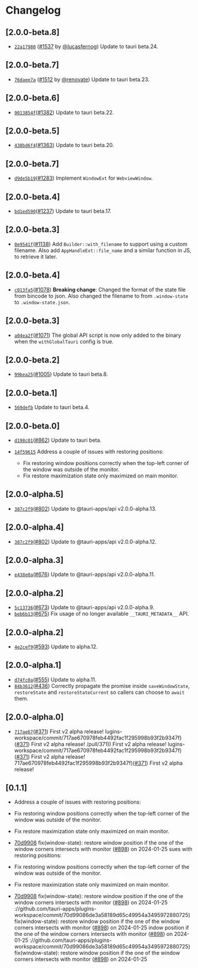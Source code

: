 # Changelog

## \[2.0.0-beta.8]

- [`22a17980`](https://github.com/tauri-apps/plugins-workspace/commit/22a17980ff4f6f8c40adb1b8f4ffc6dae2fe7e30) ([#1537](https://github.com/tauri-apps/plugins-workspace/pull/1537) by [@lucasfernog](https://github.com/tauri-apps/plugins-workspace/../../lucasfernog)) Update to tauri beta.24.

## \[2.0.0-beta.7]

- [`76daee7a`](https://github.com/tauri-apps/plugins-workspace/commit/76daee7aafece34de3092c86e531cf9eb1138989) ([#1512](https://github.com/tauri-apps/plugins-workspace/pull/1512) by [@renovate](https://github.com/tauri-apps/plugins-workspace/../../renovate)) Update to tauri beta.23.

## \[2.0.0-beta.6]

- [`9013854f`](https://github.com/tauri-apps/plugins-workspace/commit/9013854f42a49a230b9dbb9d02774765528a923f)([#1382](https://github.com/tauri-apps/plugins-workspace/pull/1382)) Update to tauri beta.22.

## \[2.0.0-beta.5]

- [`430bd6f4`](https://github.com/tauri-apps/plugins-workspace/commit/430bd6f4f379bee5d232ae6b098ae131db7f178a)([#1363](https://github.com/tauri-apps/plugins-workspace/pull/1363)) Update to tauri beta.20.

## \[2.0.0-beta.7]

- [`d9de5b19`](https://github.com/tauri-apps/plugins-workspace/commit/d9de5b19d1e950c06f0915ae92a862acb266d108)([#1283](https://github.com/tauri-apps/plugins-workspace/pull/1283)) Implement `WindowExt` for `WebviewWindow`.

## \[2.0.0-beta.4]

- [`bd1ed590`](https://github.com/tauri-apps/plugins-workspace/commit/bd1ed5903ffcce5500310dac1e59e8c67674ef1e)([#1237](https://github.com/tauri-apps/plugins-workspace/pull/1237)) Update to tauri beta.17.

## \[2.0.0-beta.3]

- [`0e9541f`](https://github.com/tauri-apps/plugins-workspace/commit/0e9541fe8990395de7cc8887bc46b3f3665b44e1)([#1138](https://github.com/tauri-apps/plugins-workspace/pull/1138)) Add `Builder::with_filename` to support using a custom filename. Also add `AppHandleExt::file_name` and a similar function in JS, to retrieve it later.

## \[2.0.0-beta.4]

- [`c013fa5`](https://github.com/tauri-apps/plugins-workspace/commit/c013fa52cd66885cf457a64e75373cb2066bc849)([#1078](https://github.com/tauri-apps/plugins-workspace/pull/1078)) **Breaking change**: Changed the format of the state file from bincode to json. Also changed the filename to from `.window-state` to `.window-state.json`.

## \[2.0.0-beta.3]

- [`a04ea2f`](https://github.com/tauri-apps/plugins-workspace/commit/a04ea2f38294d5a3987578283badc8eec87a7752)([#1071](https://github.com/tauri-apps/plugins-workspace/pull/1071)) The global API script is now only added to the binary when the `withGlobalTauri` config is true.

## \[2.0.0-beta.2]

- [`99bea25`](https://github.com/tauri-apps/plugins-workspace/commit/99bea2559c2c0648c2519c50a18cd124dacef57b)([#1005](https://github.com/tauri-apps/plugins-workspace/pull/1005)) Update to tauri beta.8.

## \[2.0.0-beta.1]

- [`569defb`](https://github.com/tauri-apps/plugins-workspace/commit/569defbe9492e38938554bb7bdc1be9151456d21) Update to tauri beta.4.

## \[2.0.0-beta.0]

- [`d198c01`](https://github.com/tauri-apps/plugins-workspace/commit/d198c014863ee260cb0de88a14b7fc4356ef7474)([#862](https://github.com/tauri-apps/plugins-workspace/pull/862)) Update to tauri beta.

- [`14f59615`](https://github.com/tauri-apps/plugins-workspace/commit/14f5961569c7d759d8d6d836352c787484594bd5) Address a couple of issues with restoring positions:

  - Fix restoring window positions correctly when the top-left corner of the window was outside of the monitor.
  - Fix restore maximization state only maximized on main monitor.

## \[2.0.0-alpha.5]

- [`387c2f9`](https://github.com/tauri-apps/plugins-workspace/commit/387c2f9e0ce4c75c07ffa3fd76391a25b58f5daf)([#802](https://github.com/tauri-apps/plugins-workspace/pull/802)) Update to @tauri-apps/api v2.0.0-alpha.13.

## \[2.0.0-alpha.4]

- [`387c2f9`](https://github.com/tauri-apps/plugins-workspace/commit/387c2f9e0ce4c75c07ffa3fd76391a25b58f5daf)([#802](https://github.com/tauri-apps/plugins-workspace/pull/802)) Update to @tauri-apps/api v2.0.0-alpha.12.

## \[2.0.0-alpha.3]

- [`e438e0a`](https://github.com/tauri-apps/plugins-workspace/commit/e438e0a62d4b430a5159f05f13ecd397dd891a0d)([#676](https://github.com/tauri-apps/plugins-workspace/pull/676)) Update to @tauri-apps/api v2.0.0-alpha.11.

## \[2.0.0-alpha.2]

- [`5c13736`](https://github.com/tauri-apps/plugins-workspace/commit/5c137365c60790e8d4037d449e8237aa3fffdab0)([#673](https://github.com/tauri-apps/plugins-workspace/pull/673)) Update to @tauri-apps/api v2.0.0-alpha.9.
- [`beb6b13`](https://github.com/tauri-apps/plugins-workspace/commit/beb6b139eb669dc0346b3de919aed024f649b9d2)([#675](https://github.com/tauri-apps/plugins-workspace/pull/675)) Fix usage of no longer available `__TAURI_METADATA__` API.

## \[2.0.0-alpha.2]

- [`4e2cef9`](https://github.com/tauri-apps/plugins-workspace/commit/4e2cef9b702bbbb9cf4ee17de50791cb21f1b2a4)([#593](https://github.com/tauri-apps/plugins-workspace/pull/593)) Update to alpha.12.

## \[2.0.0-alpha.1]

- [`d74fc0a`](https://github.com/tauri-apps/plugins-workspace/commit/d74fc0a097996e90a37be8f57d50b7d1f6ca616f)([#555](https://github.com/tauri-apps/plugins-workspace/pull/555)) Update to alpha.11.
- [`84b3612`](https://github.com/tauri-apps/plugins-workspace/commit/84b3612393e3d0d4faeebe1e61cb7d7973556503)([#436](https://github.com/tauri-apps/plugins-workspace/pull/436)) Correctly propagate the promise inside `saveWindowState`, `restoreState` and `restoreStateCurrent` so callers can choose to `await` them.

## \[2.0.0-alpha.0]

- [`717ae67`](https://github.com/tauri-apps/plugins-workspace/commit/717ae670978feb4492fac1f295998b93f2b9347f)([#371](https://github.com/tauri-apps/plugins-workspace/pull/371)) First v2 alpha release!
  lugins-workspace/commit/717ae670978feb4492fac1f295998b93f2b9347f)([#371](https://github.com/tauri-apps/plugins-workspace/pull/371)) First v2 alpha release!
  /pull/371)) First v2 alpha release!
  lugins-workspace/commit/717ae670978feb4492fac1f295998b93f2b9347f)([#371](https://github.com/tauri-apps/plugins-workspace/pull/371)) First v2 alpha release!
  717ae670978feb4492fac1f295998b93f2b9347f)([#371](https://github.com/tauri-apps/plugins-workspace/pull/371)) First v2 alpha release!

## \[0.1.1]

- Address a couple of issues with restoring positions:

- Fix restoring window positions correctly when the top-left corner of the window was outside of the monitor.

- Fix restore maximization state only maximized on main monitor.

- [70d9908](https://github.com/tauri-apps/plugins-workspace/commit/70d99086de3a58189d65c49954a3495972880725) fix(window-state): restore window position if the one of the window corners intersects with monitor ([#898](https://github.com/tauri-apps/plugins-workspace/pull/898)) on 2024-01-25
  sues with restoring positions:

- Fix restoring window positions correctly when the top-left corner of the window was outside of the monitor.

- Fix restore maximization state only maximized on main monitor.

- [70d9908](https://github.com/tauri-apps/plugins-workspace/commit/70d99086de3a58189d65c49954a3495972880725) fix(window-state): restore window position if the one of the window corners intersects with monitor ([#898](https://github.com/tauri-apps/plugins-workspace/pull/898)) on 2024-01-25
  ://github.com/tauri-apps/plugins-workspace/commit/70d99086de3a58189d65c49954a3495972880725) fix(window-state): restore window position if the one of the window corners intersects with monitor ([#898](https://github.com/tauri-apps/plugins-workspace/pull/898)) on 2024-01-25
  indow position if the one of the window corners intersects with monitor ([#898](https://github.com/tauri-apps/plugins-workspace/pull/898)) on 2024-01-25
  ://github.com/tauri-apps/plugins-workspace/commit/70d99086de3a58189d65c49954a3495972880725) fix(window-state): restore window position if the one of the window corners intersects with monitor ([#898](https://github.com/tauri-apps/plugins-workspace/pull/898)) on 2024-01-25

